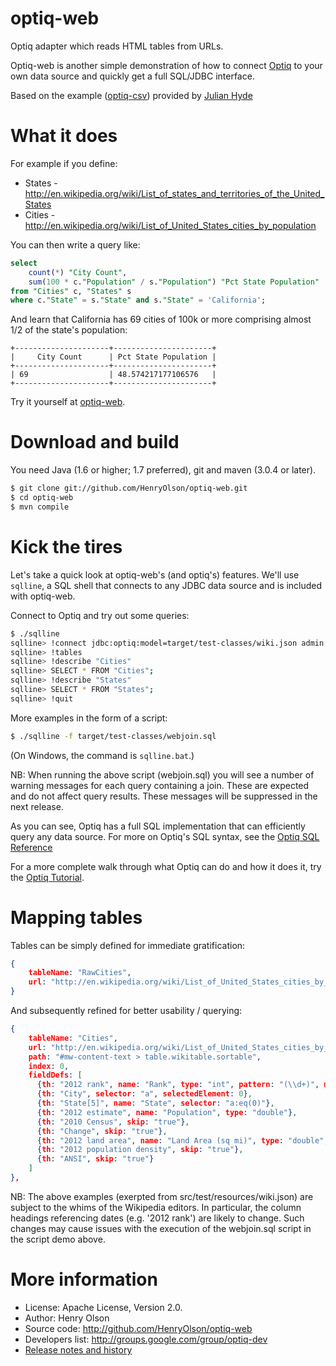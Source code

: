 optiq-web
============

Optiq adapter which reads HTML tables from URLs.

Optiq-web is another simple demonstration of how to connect <a
href="https://github.com/julianhyde/optiq">Optiq</a> to your own
data source and quickly get a full SQL/JDBC interface.

Based on the example (<a href="https://github.com/julianhyde/optiq-csv">optiq-csv</a>)
provided by <a href="https://github.com/julianhyde">Julian Hyde</a>

What it does
==================

For example if you define:

* States - http://en.wikipedia.org/wiki/List_of_states_and_territories_of_the_United_States
* Cities - http://en.wikipedia.org/wiki/List_of_United_States_cities_by_population

You can then write a query like:
```SQL
select
	count(*) "City Count",
	sum(100 * c."Population" / s."Population") "Pct State Population"
from "Cities" c, "States" s
where c."State" = s."State" and s."State" = 'California';
```

And learn that California has 69 cities of 100k or more comprising almost 1/2 of the state's population:
```
+---------------------+----------------------+
|     City Count      | Pct State Population |
+---------------------+----------------------+
| 69                  | 48.574217177106576   |
+---------------------+----------------------+
```

Try it yourself at <a href="http://www.websequel.net">optiq-web</a>.

Download and build
==================

You need Java (1.6 or higher; 1.7 preferred), git and maven (3.0.4 or later).

```bash
$ git clone git://github.com/HenryOlson/optiq-web.git
$ cd optiq-web
$ mvn compile
```

Kick the tires
==============

Let's take a quick look at optiq-web's (and optiq's) features.
We'll use <code>sqlline</code>, a SQL shell that connects to
any JDBC data source and is included with optiq-web.

Connect to Optiq and try out some queries:

```bash
$ ./sqlline
sqlline> !connect jdbc:optiq:model=target/test-classes/wiki.json admin admin
sqlline> !tables
sqlline> !describe "Cities"
sqlline> SELECT * FROM "Cities";
sqlline> !describe "States"
sqlline> SELECT * FROM "States";
sqlline> !quit
```

More examples in the form of a script:

```bash
$ ./sqlline -f target/test-classes/webjoin.sql
```

(On Windows, the command is `sqlline.bat`.)

NB: When running the above script (webjoin.sql) you will see a number of warning messages for each query containing a join.  These are expected and do not affect query results.  These messages will be suppressed in the next release.

As you can see, Optiq has a full SQL implementation that can efficiently
query any data source.  For more on Optiq's SQL syntax, see the <a href="https://github.com/julianhyde/optiq/blob/master/REFERENCE.md">Optiq SQL Reference</a>

For a more complete walk through what Optiq can do and how it does it,
try the <a href="https://github.com/julianhyde/optiq-csv/blob/master/TUTORIAL.md">Optiq Tutorial</a>.

Mapping tables
================

Tables can be simply defined for immediate gratification:
```json
{
	tableName: "RawCities",
	url: "http://en.wikipedia.org/wiki/List_of_United_States_cities_by_population"
}
```

And subsequently refined for better usability / querying:
```json
{
	tableName: "Cities",
	url: "http://en.wikipedia.org/wiki/List_of_United_States_cities_by_population",
	path: "#mw-content-text > table.wikitable.sortable",
	index: 0,
	fieldDefs: [
	  {th: "2012 rank", name: "Rank", type: "int", pattern: "(\\d+)", matchGroup: 0},
	  {th: "City", selector: "a", selectedElement: 0},
	  {th: "State[5]", name: "State", selector: "a:eq(0)"},
	  {th: "2012 estimate", name: "Population", type: "double"},
	  {th: "2010 Census", skip: "true"},
	  {th: "Change", skip: "true"},
	  {th: "2012 land area", name: "Land Area (sq mi)", type: "double", selector: ":not(span)"},
	  {th: "2012 population density", skip: "true"},
	  {th: "ANSI", skip: "true"}
	]
},
```

NB: The above examples (exerpted from src/test/resources/wiki.json) are subject to the whims of the Wikipedia editors.  In particular, the column headings referencing dates (e.g. '2012 rank') are likely to change.  Such changes may cause issues with the execution of the webjoin.sql script in the script demo above.

More information
================

* License: Apache License, Version 2.0.
* Author: Henry Olson
* Source code: http://github.com/HenryOlson/optiq-web
* Developers list: http://groups.google.com/group/optiq-dev
* <a href="HISTORY.md">Release notes and history</a>

